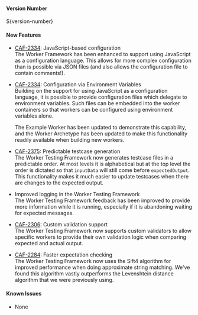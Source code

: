 #### Version Number
${version-number}

#### New Features
 - [CAF-2334](https://jira.autonomy.com/browse/CAF-2334): JavaScript-based configuration  
    The Worker Framework has been enhanced to support using JavaScript as a configuration language.  This allows for more complex configuration than is possible via JSON files (and also allows the configuration file to contain comments!).

 - [CAF-2334](https://jira.autonomy.com/browse/CAF-2334): Configuration via Environment Variables  
    Building on the support for using JavaScript as a configuration language, it is possible to provide configuration files which delegate to environment variables.  Such files can be embedded into the worker containers so that workers can be configured using environment variables alone.  

    The Example Worker has been updated to demonstrate this capability, and the Worker Archetype has been updated to make this functionality readily available when building new workers.

 - [CAF-2375](https://jira.autonomy.com/browse/CAF-2375): Predictable testcase generation  
    The Worker Testing Framework now generates testcase files in a predictable order.  At most levels it is alphabetical but at the top level the order is dictated so that `inputData` will still come before `expectedOutput`.  This functionality makes it much easier to update testcases when there are changes to the expected output.

 - Improved logging in the Worker Testing Framework  
    The Worker Testing Framework feedback has been improved to provide more information while it is running, especially if it is abandoning waiting for expected messages.

 - [CAF-2306](https://jira.autonomy.com/browse/CAF-2306): Custom validation support  
    The Worker Testing Framework now supports custom validators to allow specific workers to provide their own validation logic when comparing expected and actual output.

 - [CAF-2284](https://jira.autonomy.com/browse/CAF-2284): Faster expectation checking  
    The Worker Testing Framework now uses the Sift4 algorithm for improved performance when doing approximate string matching.  We've found this algorithm vastly outperforms the Levenshtein distance algorithm that we were previously using.

#### Known Issues
 - None
